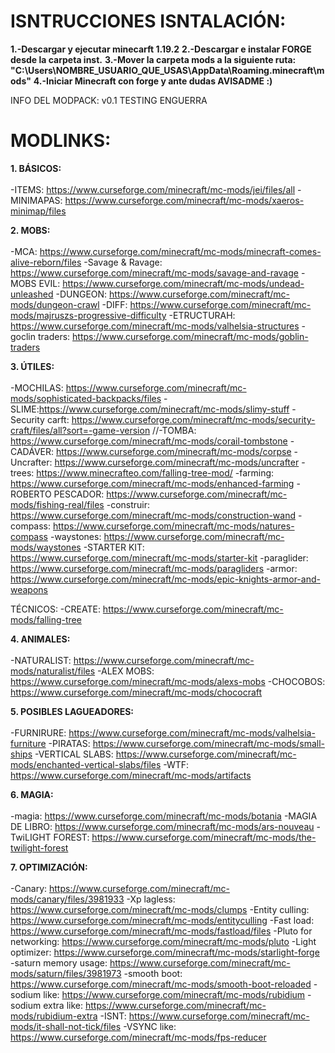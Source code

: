 # ISNTRUCCIONES ISNTALACIÓN:

**1.-Descargar y ejecutar minecarft 1.19.2**
**2.-Descargar e instalar FORGE desde la carpeta inst.**
**3.-Mover la carpeta mods a la siguiente ruta: "C:\Users\NOMBRE_USUARIO_QUE_USAS\AppData\Roaming\.minecraft\mods"**
**4.-Iniciar Minecraft con forge y ante dudas AVISADME :)**

INFO DEL MODPACK: v0.1 TESTING ENGUERRA
# MODLINKS:

**1.	BÁSICOS:**<br><br/>
-ITEMS: https://www.curseforge.com/minecraft/mc-mods/jei/files/all
-MINIMAPAS: https://www.curseforge.com/minecraft/mc-mods/xaeros-minimap/files

**2.	MOBS:**<br><br/>
-MCA: https://www.curseforge.com/minecraft/mc-mods/minecraft-comes-alive-reborn/files
-Savage & Ravage: https://www.curseforge.com/minecraft/mc-mods/savage-and-ravage
-MOBS EVIL: https://www.curseforge.com/minecraft/mc-mods/undead-unleashed
-DUNGEON: https://www.curseforge.com/minecraft/mc-mods/dungeon-crawl
-DIFF: https://www.curseforge.com/minecraft/mc-mods/majruszs-progressive-difficulty
-ETRUCTURAH: https://www.curseforge.com/minecraft/mc-mods/valhelsia-structures
-goclin traders: https://www.curseforge.com/minecraft/mc-mods/goblin-traders

**3.	ÚTILES:**<br><br/>
-MOCHILAS: https://www.curseforge.com/minecraft/mc-mods/sophisticated-backpacks/files
-SLIME:https://www.curseforge.com/minecraft/mc-mods/slimy-stuff
-Security carft: https://www.curseforge.com/minecraft/mc-mods/security-craft/files/all?sort=-game-version
//-TOMBA: https://www.curseforge.com/minecraft/mc-mods/corail-tombstone
-CADÁVER: https://www.curseforge.com/minecraft/mc-mods/corpse
-Uncrafter: https://www.curseforge.com/minecraft/mc-mods/uncrafter
-trees: https://www.minecrafteo.com/falling-tree-mod/
-farming: https://www.curseforge.com/minecraft/mc-mods/enhanced-farming
-ROBERTO PESCADOR: https://www.curseforge.com/minecraft/mc-mods/fishing-real/files
-construir: https://www.curseforge.com/minecraft/mc-mods/construction-wand
-compass: https://www.curseforge.com/minecraft/mc-mods/natures-compass
-waystones: https://www.curseforge.com/minecraft/mc-mods/waystones
-STARTER KIT: https://www.curseforge.com/minecraft/mc-mods/starter-kit
-paraglider: https://www.curseforge.com/minecraft/mc-mods/paragliders
-armor: https://www.curseforge.com/minecraft/mc-mods/epic-knights-armor-and-weapons

TÉCNICOS:
-CREATE: https://www.curseforge.com/minecraft/mc-mods/falling-tree

**4.	ANIMALES:**<br><br/>
-NATURALIST: https://www.curseforge.com/minecraft/mc-mods/naturalist/files
-ALEX MOBS: https://www.curseforge.com/minecraft/mc-mods/alexs-mobs
-CHOCOBOS: https://www.curseforge.com/minecraft/mc-mods/chococraft

**5.	POSIBLES LAGUEADORES:**<br><br/>
-FURNIRURE: https://www.curseforge.com/minecraft/mc-mods/valhelsia-furniture
-PIRATAS: https://www.curseforge.com/minecraft/mc-mods/small-ships
-VERTICAL SLABS: https://www.curseforge.com/minecraft/mc-mods/enchanted-vertical-slabs/files
-WTF: https://www.curseforge.com/minecraft/mc-mods/artifacts

**6.	MAGIA:**<br><br/>
-magia: https://www.curseforge.com/minecraft/mc-mods/botania
-MAGIA DE LIBRO: https://www.curseforge.com/minecraft/mc-mods/ars-nouveau
-TwiLIGHT FOREST: https://www.curseforge.com/minecraft/mc-mods/the-twilight-forest

**7.	OPTIMIZACIÓN:**<br><br/>
-Canary: https://www.curseforge.com/minecraft/mc-mods/canary/files/3981933
-Xp lagless: https://www.curseforge.com/minecraft/mc-mods/clumps
-Entity culling: https://www.curseforge.com/minecraft/mc-mods/entityculling
-Fast load: https://www.curseforge.com/minecraft/mc-mods/fastload/files
-Pluto for networking: https://www.curseforge.com/minecraft/mc-mods/pluto
-Light optimizer: https://www.curseforge.com/minecraft/mc-mods/starlight-forge
-saturn memory usage: https://www.curseforge.com/minecraft/mc-mods/saturn/files/3981973
-smooth boot: https://www.curseforge.com/minecraft/mc-mods/smooth-boot-reloaded
-sodium like: https://www.curseforge.com/minecraft/mc-mods/rubidium
-sodium extra like: https://www.curseforge.com/minecraft/mc-mods/rubidium-extra
-ISNT: https://www.curseforge.com/minecraft/mc-mods/it-shall-not-tick/files
-VSYNC like: https://www.curseforge.com/minecraft/mc-mods/fps-reducer
